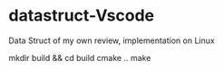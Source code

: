 # datastruct-Vscode
Data Struct of my own review, implementation on Linux

mkdir build && cd build
cmake ..
make





